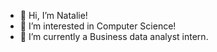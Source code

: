 - 👋 Hi, I’m Natalie!
- 👀 I’m interested in Computer Science!
- 🌱 I’m currently a Business data analyst intern.
  

<!---
Nattisanch/Nattisanch is a ✨ special ✨ repository because its `README.md` (this file) appears on your GitHub profile.
You can click the Preview link to take a look at your changes.
--->
